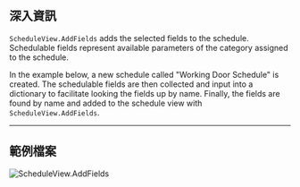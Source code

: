 ## 深入資訊
`ScheduleView.AddFields` adds the selected fields to the schedule. Schedulable fields represent available parameters of the category assigned to the schedule.

In the example below, a new schedule called "Working Door Schedule" is created. The schedulable fields are then collected and input into a dictionary to facilitate looking the fields up by name. Finally, the fields are found by name and added to the schedule view with `ScheduleView.AddFields`.
___
## 範例檔案

![ScheduleView.AddFields](./Revit.Elements.Views.ScheduleView.AddFields_img.jpg)
